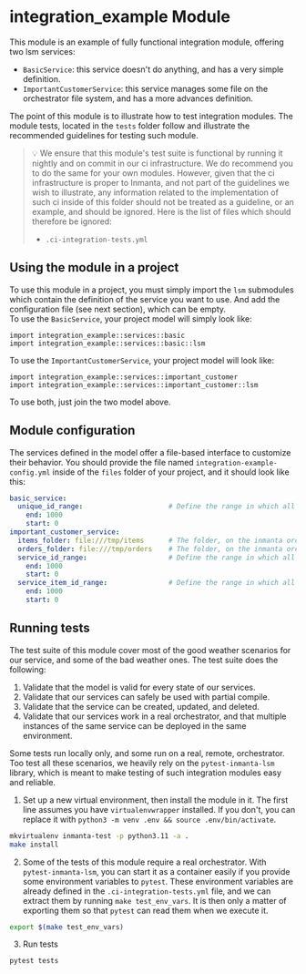 # integration_example Module

This module is an example of fully functional integration module, offering two lsm services:
- `BasicService`: this service doesn't do anything, and has a very simple definition.
- `ImportantCustomerService`: this service manages some file on the orchestrator file system, and has a more advances definition.

The point of this module is to illustrate how to test integration modules.  The module tests, located in the `tests` folder follow and illustrate the recommended guidelines for testing such module.

> :bulb: We ensure that this module's test suite is functional by running it nightly and on commit in our ci infrastructure.  We do recommend you to do the same for your own modules.  However, given that the ci infrastructure is proper to Inmanta, and not part of the guidelines we wish to illustrate, any information related to the implementation of such ci inside of this folder should not be treated as a guideline, or an example, and should be ignored.  Here is the list of files which should therefore be ignored:
> - `.ci-integration-tests.yml`

## Using the module in a project

To use this module in a project, you must simply import the `lsm` submodules which contain the definition of the service you want to use.  And add the configuration file (see next section), which can be empty.  
To use the `BasicService`, your project model will simply look like:
```
import integration_example::services::basic
import integration_example::services::basic::lsm
```

To use the `ImportantCustomerService`, your project model will look like:
```
import integration_example::services::important_customer
import integration_example::services::important_customer::lsm
```

To use both, just join the two model above.

## Module configuration

The services defined in the model offer a file-based interface to customize their behavior.  You should provide the file named `integration-example-config.yml` inside of the `files` folder of your project, and it should look like this:
```yaml
basic_service:
  unique_id_range:                     # Define the range in which all unique ids we allocate to the service instance should be in.
    end: 1000
    start: 0
important_customer_service:
  items_folder: file:///tmp/items      # The folder, on the inmanta orchestrator, where the items file should be created
  orders_folder: file:///tmp/orders    # The folder, on the inmanta orchestrator, where the orders file should be created
  service_id_range:                    # Define the range in which all service ids we allocate to the service instance should be in.
    end: 1000
    start: 0
  service_item_id_range:               # Define the range in which all ids we allocate to the service items should be in.
    end: 1000
    start: 0

```

## Running tests

The test suite of this module cover most of the good weather scenarios for our service, and some of the bad weather ones.  The test suite does the following:
1. Validate that the model is valid for every state of our services.
1. Validate that our services can safely be used with partial compile.
1. Validate that the service can be created, updated, and deleted.
1. Validate that our services work in a real orchestrator, and that multiple instances of the same service can be deployed in the same environment.

Some tests run locally only, and some run on a real, remote, orchestrator.  Too test all these scenarios, we heavily rely on the `pytest-inmanta-lsm` library, which is meant to make testing of such integration modules easy and reliable.

1. Set up a new virtual environment, then install the module in it. The first line assumes you have ``virtualenvwrapper``
installed. If you don't, you can replace it with `python3 -m venv .env && source .env/bin/activate`.

```bash
mkvirtualenv inmanta-test -p python3.11 -a .
make install
```

2. Some of the tests of this module require a real orchestrator.  With `pytest-inmanta-lsm`, you can start it as a container easily if you provide some environment variables to `pytest`.  These environment variables are already defined in the `.ci-integration-tests.yml` file, and we can extract them by running `make test_env_vars`.  It is then only a matter of exporting them so that `pytest` can read them when we execute it.

```bash
export $(make test_env_vars)
```

3. Run tests

```bash
pytest tests
```
